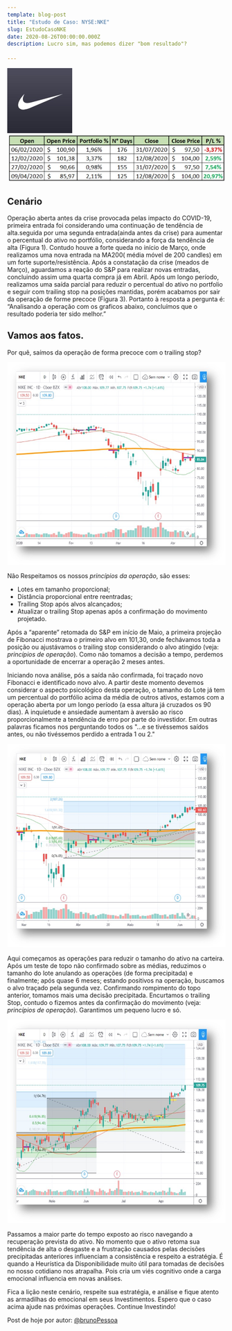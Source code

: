 ```yaml
---
template: blog-post
title: "Estudo de Caso: NYSE:NKE"
slug: EstudoCasoNKE
date: 2020-08-26T00:00:00.000Z
description: Lucro sim, mas podemos dizer "bom resultado"?

---
```

![NYSE:NKE](./NKEFiguras/NKEImg.jpg) 
![Entradas](./NKEFiguras/NKEEntradas.jpg) 

## Cenário

Operação aberta antes da crise provocada pelas impacto do COVID-19, primeira entrada foi considerando uma continuação de tendência de alta.seguida por uma segunda entrada(ainda antes da crise) para aumentar o percentual do ativo no portfólio, considerando a força da tendência de alta (Figura 1). 
Contudo houve a forte queda no início de Março, onde realizamos uma nova entrada na MA200( média móvel de 200 candles) em um forte suporte/resistência.
Após a constatação da crise (meados de Março), aguardamos a reação do S&P para realizar novas entradas, concluindo assim uma quarta compra já em Abril. 
Após um longo período, realizamos uma saída parcial para reduzir o percentual do ativo no portfolio e seguir com trailing stop na posições mantidas, porém acabamos por sair da operação de forme precoce (Figura 3). Portanto à resposta a pergunta é: “Analisando a operação com os graficos abaixo, concluímos que o resultado poderia ter sido melhor.”

## Vamos aos fatos.

Por quê, saímos da operação de forma precoce com o trailing stop?

![Figura 1](./NKEFiguras/NKEFigura1.jpg)


Não Respeitamos os nossos *princípios da operação*, são esses:
* Lotes em tamanho proporcional;
* Distância proporcional entre reentradas;
* Trailing Stop após alvos alcançados;
* Atualizar o trailing Stop apenas após a confirmação do movimento projetado.

Após a “aparente” retomada do S&P em início de Maio, a primeira projeção de Fibonacci mostrava o primeiro alvo em 101,30, onde fechávamos toda a posição ou ajustávamos o trailing stop considerando o alvo atingido (veja: *princípios de operação*). Como não tomamos a decisão a tempo, perdemos a oportunidade de encerrar a operação 2 meses antes.

Iniciando nova análise, pós a saída não confirmada, foi traçado novo Fibonacci e identificado novo alvo. A partir deste momento devemos considerar o aspecto psicológico desta operação, o tamanho do Lote já tem um percentual do portfólio acima da média de outros ativos, estamos com a operação aberta por um longo período (a essa altura já cruzados os 90 dias). A inquietude e ansiedade aumentam à aversão ao risco proporcionalmente a tendência de erro por parte do investidor. Em outras palavras ficamos nos perguntando todos os "...e se tivéssemos saídos antes, ou não tivéssemos perdido a entrada 1 ou 2."

![Figura 2](./NKEFiguras/NKEFigura2.jpg)

Aqui começamos as operações para reduzir o tamanho do ativo na carteira. Após um teste de topo não confirmado sobre as médias, reduzimos o tamanho do lote anulando as operações (de forma precipitada) e finalmente; após quase 6 meses; estando positivos na operação, buscamos o alvo traçado pela segunda vez. Confirmando rompimento do topo anterior, tomamos mais uma decisão precipitada. Encurtamos o trailing Stop, contudo o fizemos antes da confirmação do movimento (veja: *princípios de operação*). Garantimos um pequeno lucro e só. 

![Figura 3](./NKEFiguras/NKEFigura3.jpg)

Passamos a maior parte do tempo exposto ao risco navegando a recuperação prevista do ativo. No momento que o ativo retoma sua tendência de alta o desgaste e a frustração causados pelas decisões precipitadas anteriores influenciam a consistência e respeito a estratégia. É quando a Heurística da Disponibilidade muito útil para tomadas de decisões no nosso cotidiano nos atrapalha. Pois cria um viés cognitivo onde a carga emocional influencia em novas análises. 

Fica a lição neste cenário, respeite sua estratégia, e análise e fique atento as armadilhas do emocional em seus Investimentos. Espero que o caso acima ajude nas próximas operações. Continue Investindo!

Post de hoje por autor: [@brunoPessoa](https://www.etoro.com/people/pessoa_bs) 